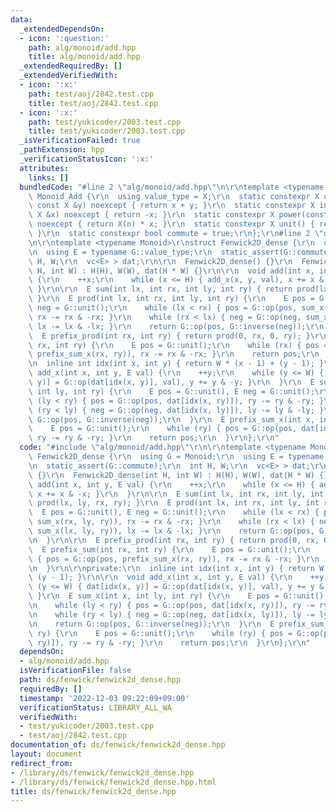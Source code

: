 ```yaml
---
data:
  _extendedDependsOn:
  - icon: ':question:'
    path: alg/monoid/add.hpp
    title: alg/monoid/add.hpp
  _extendedRequiredBy: []
  _extendedVerifiedWith:
  - icon: ':x:'
    path: test/aoj/2842.test.cpp
    title: test/aoj/2842.test.cpp
  - icon: ':x:'
    path: test/yukicoder/2003.test.cpp
    title: test/yukicoder/2003.test.cpp
  _isVerificationFailed: true
  _pathExtension: hpp
  _verificationStatusIcon: ':x:'
  attributes:
    links: []
  bundledCode: "#line 2 \"alg/monoid/add.hpp\"\n\r\ntemplate <typename X>\r\nstruct\
    \ Monoid_Add {\r\n  using value_type = X;\r\n  static constexpr X op(const X &x,\
    \ const X &y) noexcept { return x + y; }\r\n  static constexpr X inverse(const\
    \ X &x) noexcept { return -x; }\r\n  static constexpr X power(const X &x, ll n)\
    \ noexcept { return X(n) * x; }\r\n  static constexpr X unit() { return X(0);\
    \ }\r\n  static constexpr bool commute = true;\r\n};\r\n#line 2 \"ds/fenwick/fenwick2d_dense.hpp\"\
    \n\r\ntemplate <typename Monoid>\r\nstruct Fenwick2D_dense {\r\n  using G = Monoid;\r\
    \n  using E = typename G::value_type;\r\n  static_assert(G::commute);\r\n  int\
    \ H, W;\r\n  vc<E> > dat;\r\n\r\n  Fenwick2D_dense() {}\r\n  Fenwick2D_dense(int\
    \ H, int W) : H(H), W(W), dat(H * W) {}\r\n\r\n  void add(int x, int y, E val)\
    \ {\r\n    ++x;\r\n    while (x <= H) { add_x(x, y, val), x += x & -x; }\r\n \
    \ }\r\n\r\n  E sum(int lx, int rx, int ly, int ry) { return prod(lx, ly, rx, ry);\
    \ }\r\n  E prod(int lx, int rx, int ly, int ry) {\r\n    E pos = G::unit(), E\
    \ neg = G::unit();\r\n    while (lx < rx) { pos = G::op(pos, sum_x(rx, ly, ry)),\
    \ rx -= rx & -rx; }\r\n    while (rx < lx) { neg = G::op(neg, sum_x(lx, ly, ry)),\
    \ lx -= lx & -lx; }\r\n    return G::op(pos, G::inverse(neg));\r\n  }\r\n\r\n\
    \  E prefix_prod(int rx, int ry) { return prod(0, rx, 0, ry); }\r\n  E prefix_sum(int\
    \ rx, int ry) {\r\n    E pos = G::unit();\r\n    while (rx) { pos = G::op(pos,\
    \ prefix_sum_x(rx, ry)), rx -= rx & -rx; }\r\n    return pos;\r\n  }\r\n\r\nprivate:\r\
    \n  inline int idx(int x, int y) { return W * (x - 1) + (y - 1); }\r\n\r\n  void\
    \ add_x(int x, int y, E val) {\r\n    ++y;\r\n    while (y <= W) { dat[idx(x,\
    \ y)] = G::op(dat[idx(x, y)], val), y += y & -y; }\r\n  }\r\n  E sum_x(int x,\
    \ int ly, int ry) {\r\n    E pos = G::unit(), E neg = G::unit();\r\n    while\
    \ (ly < ry) { pos = G::op(pos, dat[idx(x, ry)]), ry -= ry & -ry; }\r\n    while\
    \ (ry < ly) { neg = G::op(neg, dat[idx(x, ly)]), ly -= ly & -ly; }\r\n    return\
    \ G::op(pos, G::inverse(neg));\r\n  }\r\n  E prefix_sum_x(int x, int ry) {\r\n\
    \    E pos = G::unit();\r\n    while (ry) { pos = G::op(pos, dat[idx(x, ry)]),\
    \ ry -= ry & -ry; }\r\n    return pos;\r\n  }\r\n};\r\n"
  code: "#include \"alg/monoid/add.hpp\"\r\n\r\ntemplate <typename Monoid>\r\nstruct\
    \ Fenwick2D_dense {\r\n  using G = Monoid;\r\n  using E = typename G::value_type;\r\
    \n  static_assert(G::commute);\r\n  int H, W;\r\n  vc<E> > dat;\r\n\r\n  Fenwick2D_dense()\
    \ {}\r\n  Fenwick2D_dense(int H, int W) : H(H), W(W), dat(H * W) {}\r\n\r\n  void\
    \ add(int x, int y, E val) {\r\n    ++x;\r\n    while (x <= H) { add_x(x, y, val),\
    \ x += x & -x; }\r\n  }\r\n\r\n  E sum(int lx, int rx, int ly, int ry) { return\
    \ prod(lx, ly, rx, ry); }\r\n  E prod(int lx, int rx, int ly, int ry) {\r\n  \
    \  E pos = G::unit(), E neg = G::unit();\r\n    while (lx < rx) { pos = G::op(pos,\
    \ sum_x(rx, ly, ry)), rx -= rx & -rx; }\r\n    while (rx < lx) { neg = G::op(neg,\
    \ sum_x(lx, ly, ry)), lx -= lx & -lx; }\r\n    return G::op(pos, G::inverse(neg));\r\
    \n  }\r\n\r\n  E prefix_prod(int rx, int ry) { return prod(0, rx, 0, ry); }\r\n\
    \  E prefix_sum(int rx, int ry) {\r\n    E pos = G::unit();\r\n    while (rx)\
    \ { pos = G::op(pos, prefix_sum_x(rx, ry)), rx -= rx & -rx; }\r\n    return pos;\r\
    \n  }\r\n\r\nprivate:\r\n  inline int idx(int x, int y) { return W * (x - 1) +\
    \ (y - 1); }\r\n\r\n  void add_x(int x, int y, E val) {\r\n    ++y;\r\n    while\
    \ (y <= W) { dat[idx(x, y)] = G::op(dat[idx(x, y)], val), y += y & -y; }\r\n \
    \ }\r\n  E sum_x(int x, int ly, int ry) {\r\n    E pos = G::unit(), E neg = G::unit();\r\
    \n    while (ly < ry) { pos = G::op(pos, dat[idx(x, ry)]), ry -= ry & -ry; }\r\
    \n    while (ry < ly) { neg = G::op(neg, dat[idx(x, ly)]), ly -= ly & -ly; }\r\
    \n    return G::op(pos, G::inverse(neg));\r\n  }\r\n  E prefix_sum_x(int x, int\
    \ ry) {\r\n    E pos = G::unit();\r\n    while (ry) { pos = G::op(pos, dat[idx(x,\
    \ ry)]), ry -= ry & -ry; }\r\n    return pos;\r\n  }\r\n};\r\n"
  dependsOn:
  - alg/monoid/add.hpp
  isVerificationFile: false
  path: ds/fenwick/fenwick2d_dense.hpp
  requiredBy: []
  timestamp: '2022-12-03 09:22:09+09:00'
  verificationStatus: LIBRARY_ALL_WA
  verifiedWith:
  - test/yukicoder/2003.test.cpp
  - test/aoj/2842.test.cpp
documentation_of: ds/fenwick/fenwick2d_dense.hpp
layout: document
redirect_from:
- /library/ds/fenwick/fenwick2d_dense.hpp
- /library/ds/fenwick/fenwick2d_dense.hpp.html
title: ds/fenwick/fenwick2d_dense.hpp
---
```

